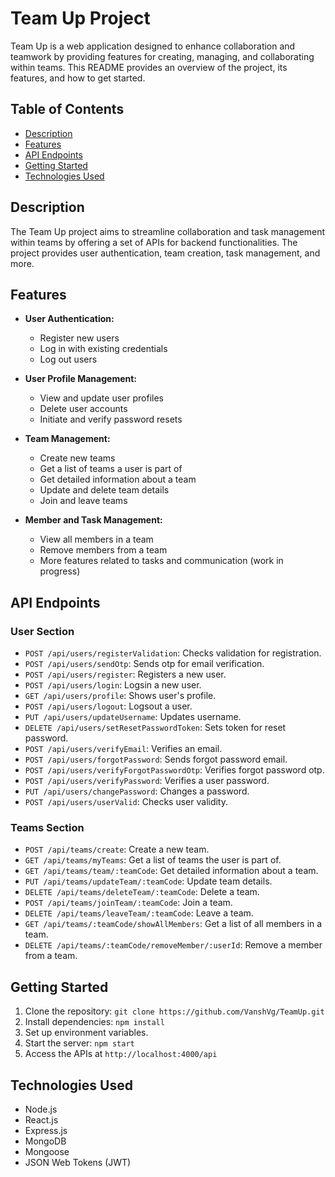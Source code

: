# Team Up Project

Team Up is a web application designed to enhance collaboration and teamwork by providing features for creating, managing, and collaborating within teams. This README provides an overview of the project, its features, and how to get started.

## Table of Contents

- [Description](#description)
- [Features](#features)
- [API Endpoints](#api-endpoints)
- [Getting Started](#getting-started)
- [Technologies Used](#technologies-used)

## Description

The Team Up project aims to streamline collaboration and task management within teams by offering a set of APIs for backend functionalities. The project provides user authentication, team creation, task management, and more.

## Features

- **User Authentication:**

  - Register new users
  - Log in with existing credentials
  - Log out users

- **User Profile Management:**

  - View and update user profiles
  - Delete user accounts
  - Initiate and verify password resets

- **Team Management:**

  - Create new teams
  - Get a list of teams a user is part of
  - Get detailed information about a team
  - Update and delete team details
  - Join and leave teams

- **Member and Task Management:**
  - View all members in a team
  - Remove members from a team
  - More features related to tasks and communication (work in progress)

## API Endpoints

### User Section

- `POST /api/users/registerValidation`: Checks validation for registration.
- `POST /api/users/sendOtp`: Sends otp for email verification.
- `POST /api/users/register`: Registers a new user.
- `POST /api/users/login`: Logsin a new user.
- `GET /api/users/profile`: Shows user's profile.
- `POST /api/users/logout`: Logsout a user.
- `PUT /api/users/updateUsername`: Updates username.
- `DELETE /api/users/setResetPasswordToken`: Sets token for reset password.
- `POST /api/users/verifyEmail`: Verifies an email.
- `POST /api/users/forgotPassword`: Sends forgot password email.
- `POST /api/users/verifyForgotPasswordOtp`: Verifies forgot password otp.
- `POST /api/users/verifyPassword`: Verifies a user password.
- `PUT /api/users/changePassword`: Changes a password.
- `POST /api/users/userValid`: Checks user validity.

### Teams Section

- `POST /api/teams/create`: Create a new team.
- `GET /api/teams/myTeams`: Get a list of teams the user is part of.
- `GET /api/teams/team/:teamCode`: Get detailed information about a team.
- `PUT /api/teams/updateTeam/:teamCode`: Update team details.
- `DELETE /api/teams/deleteTeam/:teamCode`: Delete a team.
- `POST /api/teams/joinTeam/:teamCode`: Join a team.
- `DELETE /api/teams/leaveTeam/:teamCode`: Leave a team.
- `GET /api/teams/:teamCode/showAllMembers`: Get a list of all members in a team.
- `DELETE /api/teams/:teamCode/removeMember/:userId`: Remove a member from a team.

## Getting Started

1. Clone the repository: `git clone https://github.com/VanshVg/TeamUp.git`
2. Install dependencies: `npm install`
3. Set up environment variables.
4. Start the server: `npm start`
5. Access the APIs at `http://localhost:4000/api`

## Technologies Used

- Node.js
- React.js
- Express.js
- MongoDB
- Mongoose
- JSON Web Tokens (JWT)
